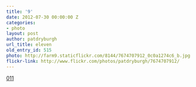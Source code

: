 ```yaml
---
title: '9'
date: 2012-07-30 00:00:00 Z
categories:
- photo
layout: post
author: patdryburgh
url_title: eleven
old_entry_id: 515
photo: http://farm9.staticflickr.com/8144/7674707912_0c0a1274c6_b.jpg
flickr-link: http://www.flickr.com/photos/patdryburgh/7674707912/
---
```


[011](http://www.flickr.com/photos/patdryburgh/7674707912/)